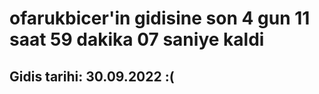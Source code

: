 # ofarukbicer'in gidisine son 4 gun 11 saat 59 dakika 07 saniye kaldi

## Gidis tarihi: 30.09.2022 :(